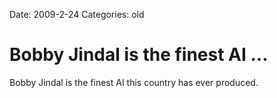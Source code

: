 Date: 2009-2-24
Categories: old

# Bobby Jindal is the finest AI ...

Bobby Jindal is the finest AI this country has ever produced.
